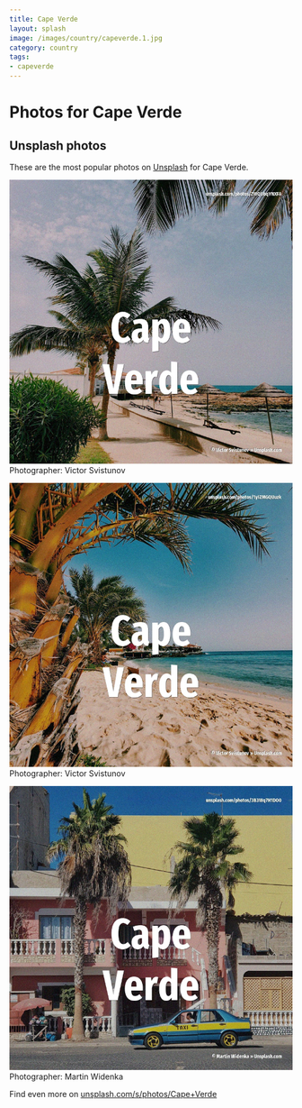 ```yaml
---
title: Cape Verde
layout: splash
image: /images/country/capeverde.1.jpg
category: country
tags:
- capeverde
---
```

# Photos for Cape Verde
 
## Unsplash photos
These are the most popular photos on [Unsplash](https://unsplash.com) for Cape Verde.
 
![Cape Verde](/images/country/capeverde.1.jpg)
Photographer:  Victor Svistunov
 
![Cape Verde](/images/country/capeverde.2.jpg)
Photographer:  Victor Svistunov
 
![Cape Verde](/images/country/capeverde.3.jpg)
Photographer:  Martin Widenka
 
Find even more on [unsplash.com/s/photos/Cape+Verde](https://unsplash.com/s/photos/Cape+Verde)
 
